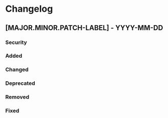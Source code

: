 <!--
reference: https://keepachangelog.com
-->

# Changelog

## [MAJOR.MINOR.PATCH-LABEL] - YYYY-MM-DD

<!--
Describe the purpose of this release.
Each of the below sections should contain the links to the fixed issues.
-->

### Security

<!--
Optional Section for security relevant patches
-->

### Added

<!--
Section for new Features and Additions.
Most likely a MINOR or MAJOR update.
-->

### Changed

<!--
Changed Behavior in API or Application.
Most likely a MAJOR update.
-->

### Deprecated

<!--
Deprecation, which will be removed in a future release.
The future release must be mentioned.
-->

### Removed

<!--
Removals or Deletions, which were deprecated beforehand.
Most likely a Minor or Major update.
-->

### Fixed

<!--
Bugfixes or other minor fixes.
Most likely a patch.
-->
